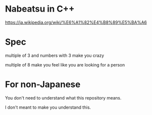 # Nabeatsu in C++
https://ja.wikipedia.org/wiki/%E6%A1%82%E4%B8%89%E5%BA%A6

# Spec
multiple of 3 and numbers with 3 make you crazy

multiple of 8 make you feel like you are looking for a person

# For non-Japanese
You don't need to understand what this repository means.

I don't meant to make you understand this.
